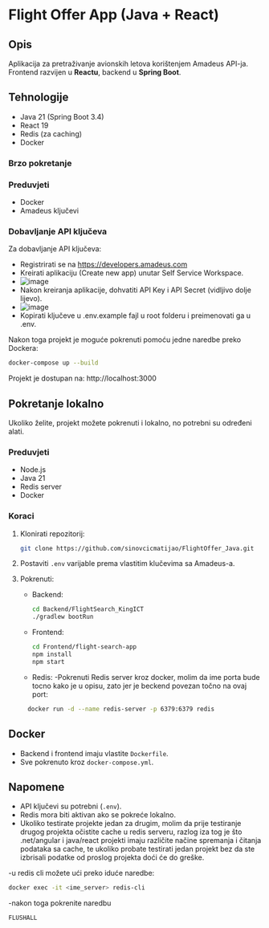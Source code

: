 # Flight Offer App (Java + React)

## Opis
Aplikacija za pretraživanje avionskih letova korištenjem Amadeus API-ja.  
Frontend razvijen u **Reactu**, backend u **Spring Boot**.

## Tehnologije
- Java 21 (Spring Boot 3.4)
- React 19
- Redis (za caching)
- Docker

### Brzo pokretanje

### Preduvjeti
 - Docker
 - Amadeus ključevi

### Dobavljanje API ključeva
   
Za dobavljanje API ključeva:
 - Registrirati se na https://developers.amadeus.com
 - Kreirati aplikaciju (Create new app) unutar Self Service Workspace.
 - ![image](https://github.com/user-attachments/assets/36401e53-78ea-495c-be2d-8ffddaa67aea)
 - Nakon kreiranja aplikacije, dohvatiti API Key i API Secret (vidljivo dolje lijevo).
 - ![image](https://github.com/user-attachments/assets/101c200f-1847-481c-829a-54c28acc672d)
 - Kopirati ključeve u .env.example fajl u root folderu i preimenovati ga u .env.

Nakon toga projekt je moguće pokrenuti pomoću jedne naredbe preko Dockera:
```bash
docker-compose up --build
```
Projekt je dostupan na: http://localhost:3000

## Pokretanje lokalno

Ukoliko želite, projekt možete pokrenuti i lokalno, no potrebni su određeni alati.

### Preduvjeti
- Node.js
- Java 21
- Redis server
- Docker

### Koraci
1. Klonirati repozitorij:
    ```bash
    git clone https://github.com/sinovcicmatijao/FlightOffer_Java.git
    ```

2. Postaviti `.env` varijable prema vlastitim klučevima sa Amadeus-a.

3. Pokrenuti:
    - Backend:
      ```bash
      cd Backend/FlightSearch_KingICT
      ./gradlew bootRun
      ```
    - Frontend:
      ```bash
      cd Frontend/flight-search-app
      npm install
      npm start
      ```
    - Redis:
    -Pokrenuti Redis server kroz docker, molim da ime porta bude tocno kako je u opisu, zato jer je beckend povezan točno na ovaj port:
    ```bash
      docker run -d --name redis-server -p 6379:6379 redis
      ```

## Docker
- Backend i frontend imaju vlastite `Dockerfile`.
- Sve pokrenuto kroz `docker-compose.yml`.

## Napomene
- API ključevi su potrebni (`.env`).
- Redis mora biti aktivan ako se pokreće lokalno.
- Ukoliko testirate projekte jedan za drugim, molim da prije testiranje drugog projekta očistite cache u redis serveru, razlog iza tog je što .net/angular i java/react projekti imaju različite načine spremanja i čitanja podataka sa cache, te ukoliko probate testirati jedan projekt bez da ste izbrisali podatke od proslog projekta doći će do greške.

-u redis cli možete ući preko iduće naredbe:
```bash
docker exec -it <ime_server> redis-cli
```
-nakon toga pokrenite naredbu 
```bash 
FLUSHALL
```

